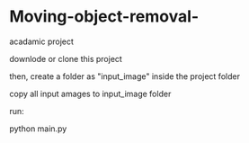 # Moving-object-removal-
acadamic project

downlode or clone this project

then, create a folder as "input_image" inside the project folder

copy all input amages to input_image folder

run:

  python main.py
